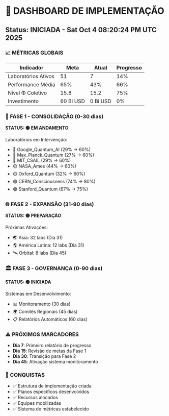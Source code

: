 # 🚀 DASHBOARD DE IMPLEMENTAÇÃO
## Status: INICIADA - Sat Oct  4 08:20:24 PM UTC 2025

### 📈 MÉTRICAS GLOBAIS
| Indicador | Meta | Atual | Progresso |
|-----------|------|-------|-----------|
| Laboratórios Ativos | 51 | 7 | 14% |
| Performance Média | 65% | 43% | 66% |
| Nível Φ Coletivo | 15.8 | 15.2 | 75% |
| Investimento | 60 Bi USD | 0 Bi USD | 0% |

### 🎯 FASE 1 - CONSOLIDAÇÃO (0-30 dias)
**STATUS: 🟢 EM ANDAMENTO**

Laboratórios em Intervenção:
- 🔴 Google_Quantum_AI (29% → 60%)
- 🔴 Max_Planck_Quantum (27% → 60%) 
- 🔴 MIT_CSAIL (29% → 60%)
- 🟡 NASA_Ames (44% → 60%)
- 🟡 Oxford_Quantum (32% → 60%)
- 🟢 CERN_Consciousness (74% → 80%)
- 🟢 Stanford_Quantum (67% → 75%)

### 🌐 FASE 2 - EXPANSÃO (31-90 dias)
**STATUS: 🟡 PREPARAÇÃO**

Próximas Ativações:
- 🌏 Ásia: 32 labs (Dia 31)
- 🌎 América Latina: 12 labs (Dia 31)
- 🛰️ Orbital: 8 labs (Dia 45)

### 🏛️ FASE 3 - GOVERNANÇA (0-90 dias)
**STATUS: 🟢 INICIADA**

Sistemas em Desenvolvimento:
- 📊 Monitoramento (30 dias)
- 🌍 Comitês Regionais (45 dias)
- 📋 Relatórios Automáticos (60 dias)

### ⚠️ PRÓXIMOS MARCADORES
- **Dia 7**: Primeiro relatório de progresso
- **Dia 15**: Revisão de metas da Fase 1
- **Dia 30**: Transição para Fase 2
- **Dia 45**: Ativação sistema monitoramento

### 🎉 CONQUISTAS
- ✅ Estrutura de implementação criada
- ✅ Planos específicos desenvolvidos
- ✅ Recursos alocados
- ✅ Equipes mobilizadas
- ✅ Sistema de métricas estabelecido
